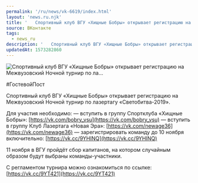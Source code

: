```yaml
---
permalink: '/ru/news/vk-6619/index.html'
layout: 'news.ru.njk'
title: '   Спортивный клуб ВГУ «Хищные Бобры» открывает регистрацию на Межвузовский Ночной турнир по ла…'
source: ВКонтакте
tags:
  - news_ru
description: '   Спортивный клуб ВГУ «Хищные Бобры» открывает регистрацию на Межвузовский Ночной турнир по ла…'
updatedAt: 1573282860
---
```

![   Спортивный клуб ВГУ «Хищные Бобры» открывает регистрацию на Межвузовский Ночной турнир по ла…](https://sun9-47.userapi.com/impf/c855532/v855532328/1570fc/AbQUuLt6JfU.jpg?size=960x639&quality=96&proxy=1&sign=11c4d2a6802b902ed8f3935618be4709&c_uniq_tag=CCoH0PwkCCmzL8MKHvhDuQyMqR6QBYAR6aIR8YuaLiw&type=album)

#ГостевойПост

Спортивный клуб ВГУ «Хищные Бобры» открывает регистрацию на Межвузовский Ночной турнир по лазертагу «Светобитва-2019».

Для участия необходимо:
— вступить в группу Спортклуба «Хищные Бобры»: [https://vk.com/bobry_vsu](https://vk.com/bobry_vsu)
— вступить в группу Клуб Лазертага «Новая Эра»: [https://vk.com/newage36](https://vk.com/newage36)
— зарегистрировать команду до 10 ноября включительно: [https://vk.cc/9YHINQ](https://vk.cc/9YHINQ)

11 ноября в ВГУ пройдёт сбор капитанов, на котором случайным образом будут выбраны команды-участники.

С регламентом турнира можно ознакомиться по ссылке: [https://vk.cc/9YT421](https://vk.cc/9YT421)
